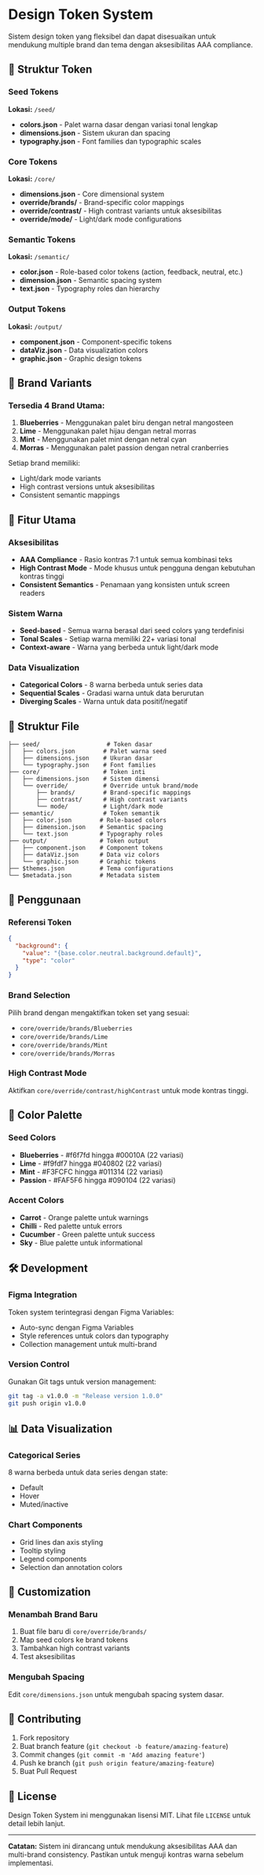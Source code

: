 
# Design Token System

Sistem design token yang fleksibel dan dapat disesuaikan untuk mendukung multiple brand dan tema dengan aksesibilitas AAA compliance.

## 🎨 Struktur Token

### Seed Tokens
**Lokasi:** `/seed/`
- **colors.json** - Palet warna dasar dengan variasi tonal lengkap
- **dimensions.json** - Sistem ukuran dan spacing
- **typography.json** - Font families dan typographic scales

### Core Tokens
**Lokasi:** `/core/`
- **dimensions.json** - Core dimensional system
- **override/brands/** - Brand-specific color mappings
- **override/contrast/** - High contrast variants untuk aksesibilitas
- **override/mode/** - Light/dark mode configurations

### Semantic Tokens
**Lokasi:** `/semantic/`
- **color.json** - Role-based color tokens (action, feedback, neutral, etc.)
- **dimension.json** - Semantic spacing system
- **text.json** - Typography roles dan hierarchy

### Output Tokens
**Lokasi:** `/output/`
- **component.json** - Component-specific tokens
- **dataViz.json** - Data visualization colors
- **graphic.json** - Graphic design tokens

## 🌈 Brand Variants

### Tersedia 4 Brand Utama:

1. **Blueberries** - Menggunakan palet biru dengan netral mangosteen
2. **Lime** - Menggunakan palet hijau dengan netral morras
3. **Mint** - Menggunakan palet mint dengan netral cyan
4. **Morras** - Menggunakan palet passion dengan netral cranberries

Setiap brand memiliki:
- Light/dark mode variants
- High contrast versions untuk aksesibilitas
- Consistent semantic mappings

## 🎯 Fitur Utama

### Aksesibilitas
- **AAA Compliance** - Rasio kontras 7:1 untuk semua kombinasi teks
- **High Contrast Mode** - Mode khusus untuk pengguna dengan kebutuhan kontras tinggi
- **Consistent Semantics** - Penamaan yang konsisten untuk screen readers

### Sistem Warna
- **Seed-based** - Semua warna berasal dari seed colors yang terdefinisi
- **Tonal Scales** - Setiap warna memiliki 22+ variasi tonal
- **Context-aware** - Warna yang berbeda untuk light/dark mode

### Data Visualization
- **Categorical Colors** - 8 warna berbeda untuk series data
- **Sequential Scales** - Gradasi warna untuk data berurutan
- **Diverging Scales** - Warna untuk data positif/negatif

## 📁 Struktur File

```
├── seed/                   # Token dasar
│   ├── colors.json        # Palet warna seed
│   ├── dimensions.json    # Ukuran dasar
│   └── typography.json    # Font families
├── core/                  # Token inti
│   ├── dimensions.json    # Sistem dimensi
│   └── override/          # Override untuk brand/mode
│       ├── brands/        # Brand-specific mappings
│       ├── contrast/      # High contrast variants
│       └── mode/          # Light/dark mode
├── semantic/              # Token semantik
│   ├── color.json        # Role-based colors
│   ├── dimension.json    # Semantic spacing
│   └── text.json         # Typography roles
├── output/               # Token output
│   ├── component.json    # Component tokens
│   ├── dataViz.json      # Data viz colors
│   └── graphic.json      # Graphic tokens
├── $themes.json          # Tema configurations
└── $metadata.json        # Metadata sistem
```

## 🚀 Penggunaan

### Referensi Token
```json
{
  "background": {
    "value": "{base.color.neutral.background.default}",
    "type": "color"
  }
}
```

### Brand Selection
Pilih brand dengan mengaktifkan token set yang sesuai:
- `core/override/brands/Blueberries`
- `core/override/brands/Lime`
- `core/override/brands/Mint`
- `core/override/brands/Morras`

### High Contrast Mode
Aktifkan `core/override/contrast/highContrast` untuk mode kontras tinggi.

## 🎨 Color Palette

### Seed Colors
- **Blueberries** - #f6f7fd hingga #00010A (22 variasi)
- **Lime** - #f9fdf7 hingga #040802 (22 variasi)
- **Mint** - #F3FCFC hingga #011314 (22 variasi)
- **Passion** - #FAF5F6 hingga #090104 (22 variasi)

### Accent Colors
- **Carrot** - Orange palette untuk warnings
- **Chilli** - Red palette untuk errors
- **Cucumber** - Green palette untuk success
- **Sky** - Blue palette untuk informational

## 🛠️ Development

### Figma Integration
Token system terintegrasi dengan Figma Variables:
- Auto-sync dengan Figma Variables
- Style references untuk colors dan typography
- Collection management untuk multi-brand

### Version Control
Gunakan Git tags untuk version management:
```bash
git tag -a v1.0.0 -m "Release version 1.0.0"
git push origin v1.0.0
```

## 📊 Data Visualization

### Categorical Series
8 warna berbeda untuk data series dengan state:
- Default
- Hover
- Muted/inactive

### Chart Components
- Grid lines dan axis styling
- Tooltip styling
- Legend components
- Selection dan annotation colors

## 🔧 Customization

### Menambah Brand Baru
1. Buat file baru di `core/override/brands/`
2. Map seed colors ke brand tokens
3. Tambahkan high contrast variants
4. Test aksesibilitas

### Mengubah Spacing
Edit `core/dimensions.json` untuk mengubah spacing system dasar.

## 📝 Contributing

1. Fork repository
2. Buat branch feature (`git checkout -b feature/amazing-feature`)
3. Commit changes (`git commit -m 'Add amazing feature'`)
4. Push ke branch (`git push origin feature/amazing-feature`)
5. Buat Pull Request

## 📄 License

Design Token System ini menggunakan lisensi MIT. Lihat file `LICENSE` untuk detail lebih lanjut.

---

**Catatan:** Sistem ini dirancang untuk mendukung aksesibilitas AAA dan multi-brand consistency. Pastikan untuk menguji kontras warna sebelum implementasi.
